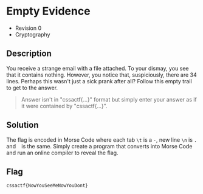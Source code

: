 # Empty Evidence
- Revision 0
- Cryptography

## Description
You receive a strange email with a file attached. To your dismay, you see that it contains nothing. However, you notice that, suspiciously, there are 34 lines. Perhaps this wasn't just a sick prank after all? Follow this empty trail to get to the answer.

> Answer isn't in "cssactf{...}" format but simply enter your answer as if it were contained by "cssactf{...}".

## Solution
The flag is encoded in Morse Code where each tab `\t` is a `-`, new line `\n` is `.` and ` ` is the same. Simply create a program that converts into Morse Code and run an online compiler to reveal the flag.

## Flag
`cssactf{NowYouSeeMeNowYouDont}`
